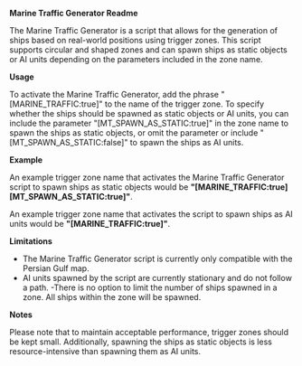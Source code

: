 **Marine Traffic Generator Readme**

The Marine Traffic Generator is a script that allows for the generation of ships based on real-world positions using trigger zones. This script supports circular and shaped zones and can spawn ships as static objects or AI units depending on the parameters included in the zone name.

**Usage**

To activate the Marine Traffic Generator, add the phrase "[MARINE_TRAFFIC:true]" to the name of the trigger zone. To specify whether the ships should be spawned as static objects or AI units, you can include the parameter "[MT_SPAWN_AS_STATIC:true]" in the zone name to spawn the ships as static objects, or omit the parameter or include "[MT_SPAWN_AS_STATIC:false]" to spawn the ships as AI units.

**Example**

An example trigger zone name that activates the Marine Traffic Generator script to spawn ships as static objects would be **"[MARINE_TRAFFIC:true][MT_SPAWN_AS_STATIC:true]"**.

An example trigger zone name that activates the script to spawn ships as AI units would be **"[MARINE_TRAFFIC:true]"**.

**Limitations**

- The Marine Traffic Generator script is currently only compatible with the Persian Gulf map.
- AI units spawned by the script are currently stationary and do not follow a path.
 -There is no option to limit the number of ships spawned in a zone. All ships within the zone will be spawned.

**Notes**

Please note that to maintain acceptable performance, trigger zones should be kept small. Additionally, spawning the ships as static objects is less resource-intensive than spawning them as AI units.